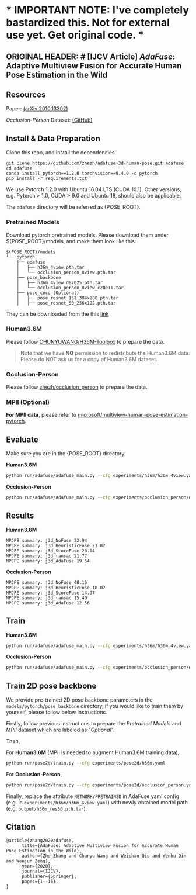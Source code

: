# * IMPORTANT NOTE: I've completely bastardized this. Not for external use yet. Get original code. *

## ORIGINAL HEADER: # [IJCV Article] *AdaFuse*: Adaptive Multiview Fusion for Accurate Human Pose Estimation in the Wild

## Resources

Paper: [(arXiv:2010.13302)](https://arxiv.org/abs/2010.13302)

*Occlusion-Person* Dataset: [(GitHub)](https://github.com/zhezh/occlusion_person)

## Install & Data Preparation

Clone this repo, and install the dependencies.

```
git clone https://github.com/zhezh/adafuse-3d-human-pose.git adafuse
cd adafuse
conda install pytorch==1.2.0 torchvision==0.4.0 -c pytorch
pip install -r requirements.txt
```
We use Pytorch 1.2.0 with Ubuntu 16.04 LTS (CUDA 10.1). Other versions, e.g. Pytorch > 1.0, CUDA > 9.0 and Ubuntu 18, should also be applicable.

The `adafuse` directory will be referred as {POSE_ROOT}.

### Pretrained Models
Download pytorch pretrained models. Please download them under ${POSE_ROOT}/models, and make them look like this:

```
${POSE_ROOT}/models
└── pytorch
    ├── adafuse
    │   ├── h36m_4view.pth.tar
    │   └── occlusion_person_8view.pth.tar
    ├── pose_backbone
    │   ├── h36m_4view_d87025.pth.tar
    │   └── occlusion_person_8view_c20e11.tar
    ├── pose_coco (Optional)
    │   ├── pose_resnet_152_384x288.pth.tar
    │   ├── pose_resnet_50_256x192.pth.tar
```
They can be downloaded from the this [link](https://dllabml-my.sharepoint.com/:f:/g/personal/research_dllabml_onmicrosoft_com/EmTUxlEP0XROlkUFetdcQSYBhbsBbwk0JLDhaMH39UqVbw?e=ei4RfJ)



### Human3.6M
Please follow [CHUNYUWANG/H36M-Toolbox](https://github.com/CHUNYUWANG/H36M-Toolbox) to prepare the data.

> Note that we have **NO** permission to redistribute the Human3.6M data. Please do NOT ask us for a copy of Human3.6M dataset.



### Occlusion-Person

Please follow [zhezh/occlusion_person](https://github.com/zhezh/occlusion_person) to prepare the data.



### MPII (Optional)
**For MPII data**, please refer to [microsoft/multiview-human-pose-estimation-pytorch](https://github.com/microsoft/multiview-human-pose-estimation-pytorch/blob/master/INSTALL.md#data-preparation).

## Evaluate
Make sure you are in the {POSE_ROOT} directory.

**Human3.6M**

```bash
python run/adafuse/adafuse_main.py --cfg experiments/h36m/h36m_4view.yaml --evaluate true
```

**Occlusion-Person**

```bash
python run/adafuse/adafuse_main.py --cfg experiments/occlusion_person/occlusion_person_8view.yaml --evaluate true
```

## Results
**Human3.6M**
```
MPJPE summary: j3d_NoFuse 22.94
MPJPE summary: j3d_HeuristicFuse 21.02
MPJPE summary: j3d_ScoreFuse 20.14
MPJPE summary: j3d_ransac 21.77
MPJPE summary: j3d_AdaFuse 19.54
```

**Occlusion-Person**

```
MPJPE summary: j3d_NoFuse 48.16
MPJPE summary: j3d_HeuristicFuse 18.02
MPJPE summary: j3d_ScoreFuse 14.97
MPJPE summary: j3d_ransac 15.40
MPJPE summary: j3d_AdaFuse 12.56
```

## Train
**Human3.6M**

```bash
python run/adafuse/adafuse_main.py --cfg experiments/h36m/h36m_4view.yaml --runMode train
```

**Occlusion-Person**

```bash
python run/adafuse/adafuse_main.py --cfg experiments/occlusion_person/occlusion_person_8view.yaml --runMode train
```

## Train 2D pose backbone
We provide pre-trained 2D pose backbone parameters in the `models/pytorch/pose_backbone` directory, if you would like to train them by yourself, please follow below instructions.

Firstly, follow previous instructions to prepare the *Pretrained Models* and *MPII* dataset which are labeled as "*Optional*".

Then,

For **Human3.6M** (MPII is needed to augment Human3.6M training data),

```bash
python run/pose2d/train.py --cfg experiments/pose2d/h36m.yaml
```

For **Occlusion-Person**,

```bash
python run/pose2d/train.py --cfg experiments/pose2d/occlusion_person.yaml
```

Finally, replace the attribute `NETWORK/PRETRAINED` in AdaFuse yaml config (e.g. in `experiments/h36m/h36m_4view.yaml`) with newly obtained model path (e.g. `output/h36m_res50.pth.tar`).

## Citation
```
@article{zhang2020adafuse,
      title={AdaFuse: Adaptive Multiview Fusion for Accurate Human Pose Estimation in the Wild}, 
      author={Zhe Zhang and Chunyu Wang and Weichao Qiu and Wenhu Qin and Wenjun Zeng},
      year={2020},
      journal={IJCV},
      publisher={Springer},
      pages={1--16},
}
```

